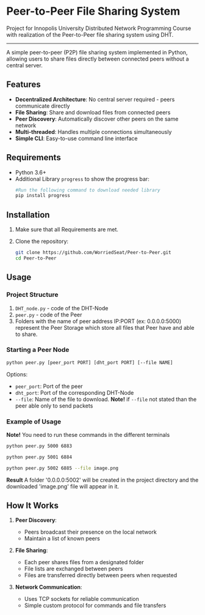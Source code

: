 # Peer-to-Peer File Sharing System
Project for Innopolis University Distributed Network Programming Course with realization of the Peer-to-Peer file sharing system using DHT.
___

A simple peer-to-peer (P2P) file sharing system implemented in Python, allowing users to share files directly between connected peers without a central server.

## Features

- **Decentralized Architecture**: No central server required - peers communicate directly
- **File Sharing**: Share and download files from connected peers
- **Peer Discovery**: Automatically discover other peers on the same network
- **Multi-threaded**: Handles multiple connections simultaneously
- **Simple CLI**: Easy-to-use command line interface

## Requirements

- Python 3.6+
- Additional Library `progress` to show the progress bar:
  ```bash
  #Run the following command to download needed library
  pip install progress
  ```

## Installation

1. Make sure that all Requirements are met.

2. Clone the repository:
   ```bash
   git clone https://github.com/WorriedSeat/Peer-to-Peer.git
   cd Peer-to-Peer
   ```

## Usage

### Project Structure
  1. `DHT_node.py` - code of the DHT-Node
  2. `peer.py` - code of the Peer
  3. Folders with the name of peer address IP:PORT (ex: 0.0.0.0:5000) represent the Peer Storage which store all files that Peer have and able to share.  

### Starting a Peer Node
```bash
python peer.py [peer_port PORT] [dht_port PORT] [--file NAME]
```

Options:
- `peer_port`: Port of the peer
- `dht_port`: Port of the corresponding DHT-Node
- `--file`: Name of the file to download.
**Note!** if `--file` not stated than the peer able only to send packets  

### Example of Usage

**Note!** You need to run these commands in the different terminals

```bash
python peer.py 5000 6883
```
```bash
python peer.py 5001 6884
```
```bash
python peer.py 5002 6885 --file image.png
```

**Result**  A folder '0.0.0.0:5002' will be created in the project directory and the downloaded 'image.png' file will appear in it.

## How It Works

1. **Peer Discovery**: 
   - Peers broadcast their presence on the local network
   - Maintain a list of known peers

2. **File Sharing**:
   - Each peer shares files from a designated folder
   - File lists are exchanged between peers
   - Files are transferred directly between peers when requested

3. **Network Communication**:
   - Uses TCP sockets for reliable communication
   - Simple custom protocol for commands and file transfers
